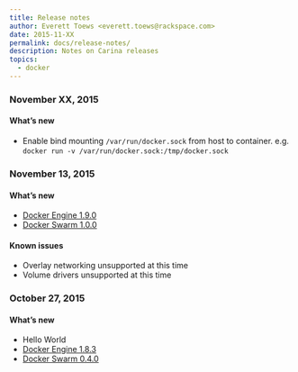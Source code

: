 ```yaml
---
title: Release notes
author: Everett Toews <everett.toews@rackspace.com>
date: 2015-11-XX
permalink: docs/release-notes/
description: Notes on Carina releases
topics:
  - docker
---
```


### November XX, 2015

#### What’s new

* Enable bind mounting `/var/run/docker.sock` from host to container. e.g. `docker run -v /var/run/docker.sock:/tmp/docker.sock`

### November 13, 2015

#### What’s new

* [Docker Engine 1.9.0](https://github.com/docker/docker/releases/tag/v1.9.0)
* [Docker Swarm 1.0.0](https://github.com/docker/swarm/releases/tag/v1.0.0)

#### Known issues

* Overlay networking unsupported at this time
* Volume drivers unsupported at this time

### October 27, 2015

#### What’s new

* Hello World
* [Docker Engine 1.8.3](https://github.com/docker/docker/releases/tag/v1.8.3)
* [Docker Swarm 0.4.0](https://github.com/docker/swarm/releases/tag/v0.4.0)
